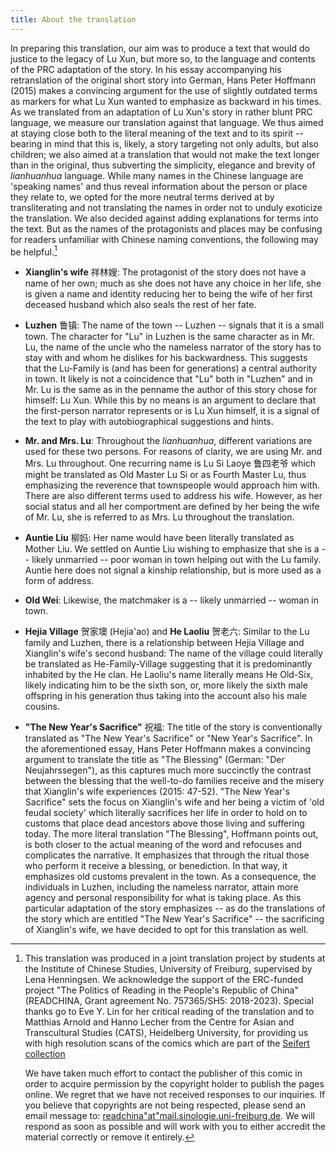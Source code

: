 ```yaml
---
title: About the translation
---
```


In preparing this translation, our aim was to produce a text that would do justice to the legacy of Lu Xun, but more so, to the language and contents of the PRC adaptation of the story. In his essay accompanying his retranslation of the original short story into German, Hans Peter Hoffmann (2015) makes a convincing argument for the use of slightly outdated terms as markers for what Lu Xun wanted to emphasize as backward in his times. As we translated from an adaptation of Lu Xun's story in rather blunt PRC language, we measure our translation against that language. We thus aimed at staying close both to the literal meaning of the text and to its spirit -- bearing in mind that this is, likely, a story targeting not only adults, but also children; we also aimed at a translation that would not make the text longer than in the original, thus subverting the simplicity, elegance and brevity of *lianhuanhua* language. While many names in the Chinese language are 'speaking names' and thus reveal information about the person or place they relate to, we opted for the more neutral terms derived at by transliterating and not translating the names in order not to unduly exoticize the translation. We also decided against adding explanations for terms into the text. But as the names of the protagonists and places may be confusing for readers unfamiliar with Chinese naming conventions, the following may be helpful.[^1]

- **Xianglin's wife** 祥林嫂: The protagonist of the story does not have a name of her own; much as she does not have any choice in her life, she is given a name and identity reducing her to being the wife of her first deceased husband which also seals the rest of her fate.

- **Luzhen** 鲁镇: The name of the town -- Luzhen -- signals that it is a small town. The character for "Lu" in Luzhen is the same character as in Mr. Lu, the name of the uncle who the nameless narrator of the story has to stay with and whom he dislikes for his backwardness. This suggests that the Lu-Family is (and has been for generations) a central authority in town. It likely is not a coincidence that "Lu" both in "Luzhen" and in Mr. Lu is the same as in the penname the author of this story chose for himself: Lu Xun. While this by no means is an argument to declare that the first-person narrator represents or is Lu Xun himself, it is a signal of the text to play with autobiographical suggestions and hints.

- **Mr. and Mrs. Lu**: Throughout the *lianhuanhua*, different variations are used for these two persons. For reasons of clarity, we are using Mr. and Mrs. Lu throughout. One recurring name is Lu Si Laoye 鲁四老爷 which might be translated as Old Master Lu Si or as Fourth Master Lu, thus emphasizing the reverence that townspeople would approach him with. There are also different terms used to address his wife. However, as her social status and all her comportment are defined by her being the wife of Mr. Lu, she is referred to as Mrs. Lu throughout the translation.

- **Auntie Liu** 柳妈: Her name would have been literally translated as Mother Liu. We settled on Auntie Liu wishing to emphasize that she is a -- likely unmarried -- poor woman in town helping out with the Lu family. Auntie here does not signal a kinship relationship, but is more used as a form of address.

- **Old Wei**: Likewise, the matchmaker is a -- likely unmarried -- woman in town.

- **Hejia Village** 贺家墺 (Hejia'ao) and **He Laoliu** 贺老六: Similar to the Lu family and Luzhen, there is a relationship between Hejia Village and Xianglin's wife's second husband: The name of the village could literally be translated as He-Family-Village suggesting that it is predominantly inhabited by the He clan. He Laoliu's name literally means He Old-Six, likely indicating him to be the sixth son, or, more likely the sixth male offspring in his generation thus taking into the account also his male cousins.

- **"The New Year's Sacrifice"** 祝福: The title of the story is conventionally translated as "The New Year's Sacrifice" or "New Year's Sacrifice". In the aforementioned essay, Hans Peter Hoffmann makes a convincing argument to translate the title as "The Blessing" (German: "Der Neujahrssegen"), as this captures much more succinctly the contrast between the blessing that the well-to-do families receive and the misery that Xianglin's wife experiences (2015: 47-52). "The New Year's Sacrifice" sets the focus on Xianglin's wife and her being a victim of 'old feudal society' which literally sacrifices her life in order to hold on to customs that place dead ancestors above those living and suffering today. The more literal translation "The Blessing", Hoffmann points out, is both closer to the actual meaning of the word and refocuses and complicates the narrative. It emphasizes that through the ritual those who perform it receive a blessing, or benediction. In that way, it emphasizes old customs prevalent in the town. As a consequence, the individuals in Luzhen, including the nameless narrator, attain more agency and personal responsibility for what is taking place. As this particular adaptation of the story emphasizes -- as do the translations of the story which are entitled "The New Year's Sacrifice" -- the sacrificing of Xianglin's wife, we have decided to opt for this translation as well.


[^1]: This translation was produced in a joint translation project by students at the Institute of Chinese Studies, University of Freiburg, supervised by Lena Henningsen. We acknowledge the support of the ERC-funded project "The Politics of Reading in the People's Republic of China" (READCHINA, Grant agreement No. 757365/SH5: 2018-2023). Special thanks go to Eve Y. Lin for her critical reading of the translation and to Matthias Arnold and Hanno Lecher from the Centre for Asian and Transcultural Studies (CATS), Heidelberg University, for providing us with high resolution scans of the comics which are part of the [Seifert collection](https://www.asia-europe.uni-heidelberg.de/en/research/heidelberg-research-architecture/projects/hra14-chinese-comics/the-seifert-collection.html)

    We have taken much effort to contact the publisher of this comic in order to acquire permission by the copyright holder to publish the pages online. We regret that we have not received responses to our inquiries. If you believe that copyrights are not being respected, please send an email message to: [readchina"at"mail.sinologie.uni-freiburg.de](mailto:readchina@mail.sinologie.uni-freiburg.de). We will respond as soon as possible and will work with you to either accredit the material correctly or remove it entirely.
